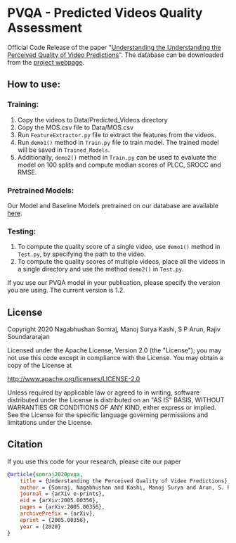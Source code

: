 # PVQA - Predicted Videos Quality Assessment
Official Code Release of the paper "[Understanding the Understanding the Perceived Quality of Video Predictions](https://arxiv.org/abs/2005.00356)".
The database can be downloaded from the [project webpage](https://nagabhushansn95.github.io/publications/2020/pvqa.html).

## How to use:
### Training:
1. Copy the videos to Data/Predicted_Videos directory
2. Copy the MOS.csv file to Data/MOS.csv
3. Run `FeatureExtractor.py` file to extract the features from the videos.
4. Run `demo1()` method in `Train.py` file to train model. The trained model will be saved in `Trained_Models`.
5. Additionally, `demo2()` method in `Train.py` can be used to evaluate the model on 100 splits and compute median scores of PLCC, SROCC and RMSE.

### Pretrained Models:
Our Model and Baseline Models pretrained on our database are available [here](https://drive.google.com/drive/folders/16cxow_Yf4peFedHCXS8EyvZ07OQ9AMEm?usp=sharing).

### Testing:
1. To compute the quality score of a single video, use `demo1()` method in `Test.py`, by specifying the path to the video.
2. To compute the quality scores of multiple videos, place all the videos in a single directory and use the method `demo2()` in `Test.py`.

If you use our PVQA model in your publication, please specify the version you are using. The current version is 1.2.

## License
Copyright 2020 Nagabhushan Somraj, Manoj Surya Kashi, S P Arun, Rajiv Soundararajan

Licensed under the Apache License, Version 2.0 (the "License");
you may not use this code except in compliance with the License.
You may obtain a copy of the License at

   http://www.apache.org/licenses/LICENSE-2.0

Unless required by applicable law or agreed to in writing, software
distributed under the License is distributed on an "AS IS" BASIS,
WITHOUT WARRANTIES OR CONDITIONS OF ANY KIND, either express or implied.
See the License for the specific language governing permissions and
limitations under the License.

## Citation
If you use this code for your research, please cite our paper

```bibtex
@article{somraj2020pvqa,
    title = {Understanding the Perceived Quality of Video Predictions},
    author = {Somraj, Nagabhushan and Kashi, Manoj Surya and Arun, S. P. and Soundararajan, Rajiv},
    journal = {arXiv e-prints},
    eid = {arXiv:2005.00356},
    pages = {arXiv:2005.00356},
    archivePrefix = {arXiv},
    eprint = {2005.00356},
    year = {2020}
}
```
